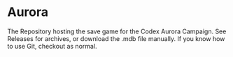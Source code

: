 Aurora
======

The Repository hosting the save game for the Codex Aurora Campaign.
See Releases for archives, or download the .mdb file manually.
If you know how to use Git, checkout as normal.

